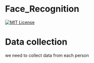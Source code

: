 # Face_Recognition  
[![MIT License](https://img.shields.io/badge/License-MIT-green.svg)](https://pypi.org/project/opencv-python/)
# Data collection
we need to collect data from each person
 
